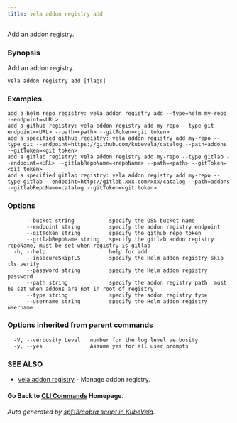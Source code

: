 ```yaml
---
title: vela addon registry add
---
```


Add an addon registry.

### Synopsis

Add an addon registry.

```
vela addon registry add [flags]
```

### Examples

```
add a helm repo registry: vela addon registry add --type=helm my-repo --endpoint=<URL>
add a github registry: vela addon registry add my-repo --type git --endpoint=<URL> --path=<path> --gitToken=<git token>
add a specified github registry: vela addon registry add my-repo --type git --endpoint=https://github.com/kubevela/catalog --path=addons --gitToken=<git token>
add a gitlab registry: vela addon registry add my-repo --type gitlab --endpoint=<URL> --gitlabRepoName=<repoName> --path=<path> --gitToken=<git token>
add a specified gitlab registry: vela addon registry add my-repo --type gitlab --endpoint=http://gitlab.xxx.com/xxx/catalog --path=addons --gitlabRepoName=catalog --gitToken=<git token>
```

### Options

```
      --bucket string           specify the OSS bucket name
      --endpoint string         specify the addon registry endpoint
      --gitToken string         specify the github repo token
      --gitlabRepoName string   specify the gitlab addon registry repoName, must be set when registry is gitlab
  -h, --help                    help for add
      --insecureSkipTLS         specify the Helm addon registry skip tls verify
      --password string         specify the Helm addon registry password
      --path string             specify the addon registry path, must be set when addons are not in root of registry
      --type string             specify the addon registry type
      --username string         specify the Helm addon registry username
```

### Options inherited from parent commands

```
  -V, --verbosity Level   number for the log level verbosity
  -y, --yes               Assume yes for all user prompts
```

### SEE ALSO

* [vela addon registry](vela_addon_registry.md)	 - Manage addon registry.

#### Go Back to [CLI Commands](vela.md) Homepage.


###### Auto generated by [spf13/cobra script in KubeVela](https://github.com/kubevela/kubevela/tree/master/hack/docgen).
